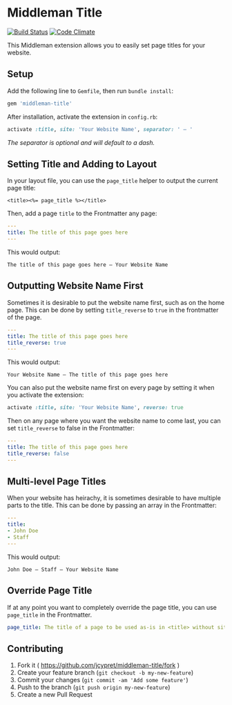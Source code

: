 # Middleman Title
[![Build Status](https://travis-ci.org/jcypret/middleman-title.svg?branch=master)](https://travis-ci.org/jcypret/middleman-title)
[![Code Climate](https://codeclimate.com/github/jcypret/middleman-title.png)](https://codeclimate.com/github/jcypret/middleman-title)

This Middleman extension allows you to easily set page titles for your website.

## Setup
Add the following line to `Gemfile`, then run `bundle install`:

```Ruby
gem 'middleman-title'
```

After installation, activate the extension in `config.rb`:

```Ruby
activate :title, site: 'Your Website Name', separator: ' — '
```

*The separator is optional and will default to a dash.*


## Setting Title and Adding to Layout

In your layout file, you can use the `page_title` helper to output the current page title:

```HTML+ERB
<title><%= page_title %></title>
```

Then, add a page `title` to the Frontmatter any page:

```YAML
---
title: The title of this page goes here
---
```

This would output:

```Text
The title of this page goes here — Your Website Name
```

## Outputting Website Name First

Sometimes it is desirable to put the website name first, such as on the home page. This can be done by setting `title_reverse` to `true` in the frontmatter of the page.

```YAML
---
title: The title of this page goes here
title_reverse: true
---
```

This would output:

```Text
Your Website Name — The title of this page goes here
```

You can also put the website name first on every page by setting it when you activate the extension:

```Ruby
activate :title, site: 'Your Website Name', reverse: true
```

Then on any page where you want the website name to come last, you can set `title_reverse` to false in the Frontmatter:

```YAML
---
title: The title of this page goes here
title_reverse: false
---
```


## Multi-level Page Titles

When your website has heirachy, it is sometimes desirable to have multiple parts to the title. This can be done by passing an array in the Frontmatter:

```YAML
---
title:
- John Doe
- Staff
---
```

This would output:

```Text
John Doe — Staff — Your Website Name
```

## Override Page Title

If at any point you want to completely override the page title, you can use `page_title` in the Frontmatter.

```YAML
page_title: The title of a page to be used as-is in <title> without site name
```

## Contributing

1. Fork it ( https://github.com/jcypret/middleman-title/fork )
2. Create your feature branch (`git checkout -b my-new-feature`)
3. Commit your changes (`git commit -am 'Add some feature'`)
4. Push to the branch (`git push origin my-new-feature`)
5. Create a new Pull Request
